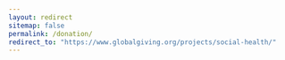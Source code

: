 ```yaml
---
layout: redirect
sitemap: false
permalink: /donation/
redirect_to: "https://www.globalgiving.org/projects/social-health/"
---
```

